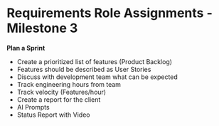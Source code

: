 # Requirements Role Assignments - Milestone 3

**Plan a Sprint** 

* Create a prioritized list of features (Product Backlog)
* Features should be described as User Stories
* Discuss with development team what can be expected
* Track engineering hours from team
* Track velocity (Features/hour)
* Create a report for the client
* AI Prompts
* Status Report with Video



